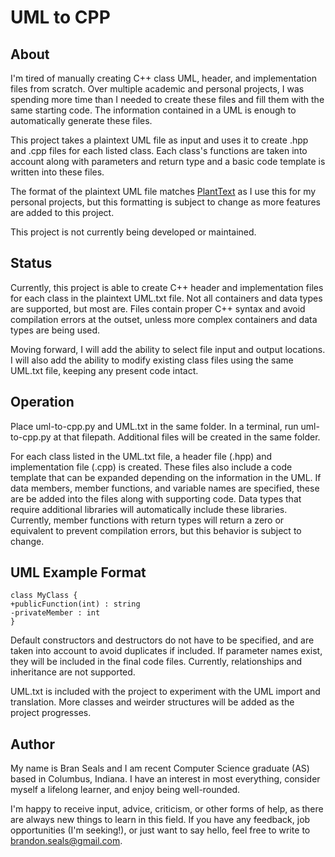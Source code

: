 # UML to CPP

## About

I'm tired of manually creating C++ class UML, header, and implementation files from scratch. Over multiple academic and personal projects, I was spending more time than I needed to create these files and fill them with the same starting code. The information contained in a UML is enough to automatically generate these files.

This project takes a plaintext UML file as input and uses it to create .hpp and .cpp files for each listed class. Each class's functions are taken into account along with parameters and return type and a basic code template is written into these files.

The format of the plaintext UML file matches [PlantText](https://www.planttext.com/) as I use this for my personal projects, but this formatting is subject to change as more features are added to this project.

This project is not currently being developed or maintained.

## Status

Currently, this project is able to create C++ header and implementation files for each class in the plaintext UML.txt file. Not all containers and data types are supported, but most are. Files contain proper C++ syntax and avoid compilation errors at the outset, unless more complex containers and data types are being used. 

Moving forward, I will add the ability to select file input and output locations. I will also add the ability to modify existing class files using the same UML.txt file, keeping any present code intact. 

## Operation

Place uml-to-cpp.py and UML.txt in the same folder. In a terminal, run uml-to-cpp.py at that filepath. Additional files will be created in the same folder.

For each class listed in the UML.txt file, a header file (.hpp) and implementation file (.cpp) is created. These files also include a code template that can be expanded depending on the information in the UML. If data members, member functions, and variable names are specified, these are be added into the files along with supporting code. Data types that require additional libraries will automatically include these libraries. Currently, member functions with return types will return a zero or equivalent to prevent compilation errors, but this behavior is subject to change.

## UML Example Format

~~~
class MyClass {
+publicFunction(int) : string
-privateMember : int
}
~~~

Default constructors and destructors do not have to be specified, and are taken into account to avoid duplicates if included. If parameter names exist, they will be included in the final code files. Currently, relationships and inheritance are not supported.

UML.txt is included with the project to experiment with the UML import and translation. More classes and weirder structures will be added as the project progresses.

## Author

My name is Bran Seals and I am recent Computer Science graduate (AS) based in Columbus, Indiana. I have an interest in most everything, consider myself a lifelong learner, and enjoy being well-rounded.

I'm happy to receive input, advice, criticism, or other forms of help, as there are always new things to learn in this field. If you have any feedback, job opportunities (I'm seeking!), or just want to say hello, feel free to write to brandon.seals@gmail.com.
